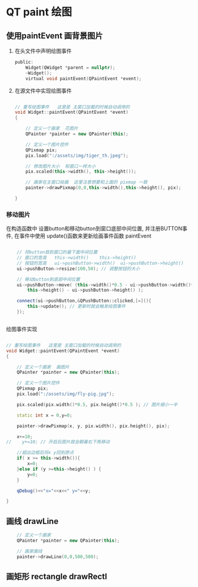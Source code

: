 # QT  paint 绘图



## 使用paintEvent 画背景图片



1. 在头文件中声明绘图事件

   ~~~h
   public:
       Widget(QWidget *parent = nullptr);
       ~Widget();
       virtual void paintEvent(QPaintEvent *event);
   ~~~

   

2. 在源文件中实现绘图事件

   ~~~cpp
   
   // 重写绘图事件   这里是 主窗口加载的时候自动调用的
   void Widget::paintEvent(QPaintEvent *event)
   {
   
       // 定义一个画家  花图片
       QPainter *painter = new QPainter(this);
   
       // 定义一个图片控件
       QPixmap pix;
       pix.load(":/assets/img/tiger_th.jpeg");
   
       // 修改图片大小  和窗口一样大小
       pix.scaled(this->width(), this->height());
   
       // 画家在主窗口绘画  这里注意想要和上面的 pixmap 一致
       painter->drawPixmap(0,0,this->width(),this->height(), pix);
   
   }
   
   ~~~



### 移动图片

在构造函数中 设置button和移动button到窗口底部中间位置, 并注册BUTTON事件,  在事件中使用 update()函数来更新绘画事件函数 paintEvent

~~~cpp

    // 将button放到窗口的最下面中间位置
    // 窗口的宽高   this->width()    this->height()
    // 按钮的宽高   ui->pushButton->width()  ui->pushButton->height()
    ui->pushButton->resize(100,50); // 调整按钮的大小

    // 移动button到底部中间位置
    ui->pushButton->move( (this->width()*0.5 - ui->pushButton->width()*0.5),\
        this->height() - ui->pushButton->height() );

    connect(ui->pushButton,&QPushButton::clicked,[=](){
        this->update(); // 更新时就会触发绘图事件
    });



~~~

绘图事件实现

~~~cpp

// 重写绘图事件   这里是 主窗口加载的时候自动调用的
void Widget::paintEvent(QPaintEvent *event)
{

    // 定义一个画家  画图片
    QPainter *painter = new QPainter(this);

    // 定义一个图片控件
    QPixmap pix;
    pix.load(":/assets/img/fly-pig.jpg");

    pix.scaled(pix.width()*0.5, pix.height()*0.5 ); // 图片缩小一半

    static int x = 0,y=0;

    painter->drawPixmap(x, y, pix.width(), pix.height(), pix);

    x+=10;
//    y+=10; // 开启后图片就会朝着右下角移动

    //超出边框后将x y回到原点
    if( x >= this->width()){
        x=0;
    }else if (y >=this->height() ) {
        y=0;
    }

    qDebug()<<"x="<<x<<" y="<<y;

}

~~~





##  画线 drawLine



```cpp
    // 定义一个画家 
    QPainter *painter = new QPainter(this);

    // 画家画线
    painter->drawLine(0,0,500,500);
```



## 画矩形 rectangle         drawRectl







